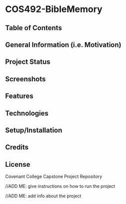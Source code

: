 # COS492-BibleMemory

## Table of Contents

## General Information (i.e. Motivation)

## Project Status

## Screenshots

## Features

## Technologies

## Setup/Installation

## Credits

## License



Covenant College Capstone Project Repository

//ADD ME: give instructions on how to run the project

//ADD ME: add info about the project

